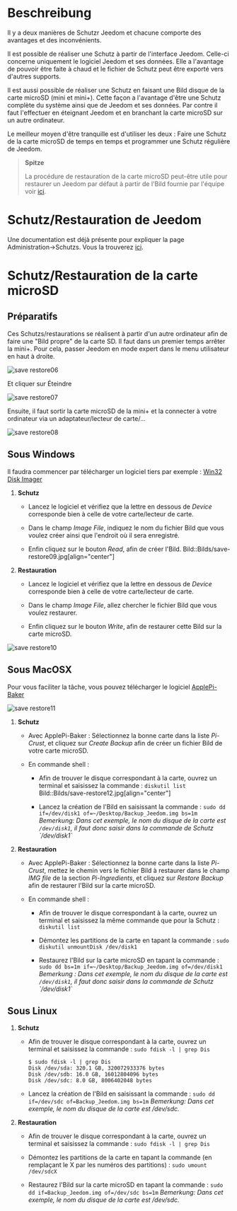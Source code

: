 Beschreibung 
===========

Il y a deux manières de Schutzr Jeedom et chacune comporte des
avantages et des inconvénients.

Il est possible de réaliser une Schutz à partir de l'interface
Jeedom. Celle-ci concerne uniquement le logiciel Jeedom et ses données.
Elle a l'avantage de pouvoir être faite à chaud et le fichier de
Schutz peut être exporté vers d'autres supports.

Il est aussi possible de réaliser une Schutz en faisant une Bild
disque de la carte microSD (mini et mini+). Cette façon a l'avantage
d'être une Schutz complète du système ainsi que de Jeedom et ses
données. Par contre il faut l'effectuer en éteignant Jeedom et en
branchant la carte microSD sur un autre ordinateur.

Le meilleur moyen d'être tranquille est d'utiliser les deux : Faire une
Schutz de la carte microSD de temps en temps et programmer une
Schutz régulière de Jeedom.

> **Spitze**
>
> La procédure de restauration de la carte microSD peut-être utile pour
> restaurer un Jeedom par défaut à partir de l'Bild fournie par
> l'équipe voir
> [ici](https://www.jeedom.fr/doc/documentation/installation/de_DE/doc-installation.html).

Schutz/Restauration de Jeedom 
=================================

Une documentation est déjà présente pour expliquer la page
Administration→Schutzs. Vous la trouverez
[ici](https://jeedom.github.io/core/de_DE/backup).

Schutz/Restauration de la carte microSD 
===========================================

Préparatifs 
-----------

Ces Schutzs/restaurations se réalisent à partir d'un autre
ordinateur afin de faire une "Bild propre" de la carte SD. Il faut dans
un premier temps arrêter la mini+. Pour cela, passer Jeedom en mode
expert dans le menu utilisateur en haut à droite.

![save restore06](Bilds/save-restore06.jpg)

Et cliquer sur Éteindre

![save restore07](Bilds/save-restore07.jpg)

Ensuite, il faut sortir la carte microSD de la mini+ et la connecter à
votre ordinateur via un adaptateur/lecteur de carte/…​

![save restore08](Bilds/save-restore08.jpg)

Sous Windows 
------------

Il faudra commencer par télécharger un logiciel tiers par exemple :
[Win32 Disk Imager](http://sourceforge.net/projects/win32diskBildr/)

1.  **Schutz**

    -   Lancez le logiciel et vérifiez que la lettre en dessous de
        *Device* corresponde bien à celle de votre carte/lecteur
        de carte.

    -   Dans le champ *Image File*, indiquez le nom du fichier Bild que
        vous voulez créer ainsi que l'endroit où il sera enregistré.

    -   Enfin cliquez sur le bouton *Read*, afin de créer l'Bild.
        Bild::Bilds/save-restore09.jpg\[align="center"\]

2.  **Restauration**

    -   Lancez le logiciel et vérifiez que la lettre en dessous de
        *Device* corresponde bien à celle de votre carte/lecteur
        de carte.

    -   Dans le champ *Image File*, allez chercher le fichier Bild que
        vous voulez restaurer.

    -   Enfin cliquez sur le bouton *Write*, afin de restaurer cette
        Bild sur la carte microSD.

![save restore10](Bilds/save-restore10.jpg)

Sous MacOSX 
-----------

Pour vous faciliter la tâche, vous pouvez télécharger le logiciel
[ApplePi-Baker](http://www.tweaking4all.com/hardware/raspberry-pi/macosx-apple-pi-baker/)

![save restore11](Bilds/save-restore11.jpg)

1.  **Schutz**

    -   Avec ApplePi-Baker : Sélectionnez la bonne carte dans la liste
        *Pi-Crust*, et cliquez sur *Create Backup* afin de créer un
        fichier Bild de votre carte microSD.

    -   En commande shell :

        -   Afin de trouver le disque correspondant à la carte, ouvrez
            un terminal et saisissez la commande : `diskutil list`
            Bild::Bilds/save-restore12.jpg\[align="center"\]

        -   Lancez la création de l'Bild en saisissant la commande :
            `sudo dd if=/dev/disk1 of=~/Desktop/Backup_Jeedom.img bs=1m`
            *Bemerkung: Dans cet exemple, le nom du disque de la carte
            est `/dev/disk1`, il faut donc saisir dans la commande de
            Schutz \`/dev/disk1\`*

2.  **Restauration**

    -   Avec ApplePi-Baker : Sélectionnez la bonne carte dans la liste
        *Pi-Crust*, mettez le chemin vers le fichier Bild à restaurer
        dans le champ *IMG file* de la section *Pi-Ingredients*, et
        cliquez sur *Restore Backup* afin de restaurer l'Bild sur la
        carte microSD.

    -   En commande shell :

        -   Afin de trouver le disque correspondant à la carte, ouvrez
            un terminal et saisissez la même commande que pour la
            Schutz : `diskutil list`

        -   Démontez les partitions de la carte en tapant la commande :
            `sudo diskutil unmountDisk /dev/disk1`

        -   Restaurez l'Bild sur la carte microSD en tapant la commande
            :
            `sudo dd bs=1m if=~/Desktop/Backup_Jeedom.img of=/dev/disk1`
            *Bemerkung : Dans cet exemple, le nom du disque de la carte
            est `/dev/disk1`, il faut donc saisir dans la commande de
            Schutz \`/dev/disk1\`*

Sous Linux 
----------

1.  **Schutz**

    -   Afin de trouver le disque correspondant à la carte, ouvrez un
        terminal et saisissez la commande : `sudo fdisk -l | grep Dis`

        ``` {.bash}
        $ sudo fdisk -l | grep Dis
        Disk /dev/sda: 320.1 GB, 320072933376 bytes
        Disk /dev/sdb: 16.0 GB, 16012804096 bytes
        Disk /dev/sdc: 8.0 GB, 8006402048 bytes
        ```

    -   Lancez la création de l'Bild en saisissant la commande :
        `sudo dd if=/dev/sdc of=Backup_Jeedom.img bs=1m` *Bemerkung: Dans
        cet exemple, le nom du disque de la carte est /dev/sdc.*

2.  **Restauration**

    -   Afin de trouver le disque correspondant à la carte, ouvrez un
        terminal et saisissez la commande : `sudo fdisk -l | grep Dis`

    -   Démontez les partitions de la carte en tapant la commande (en
        remplaçant le X par les numéros des partitions) :
        `sudo umount /dev/sdcX`

    -   Restaurez l'Bild sur la carte microSD en tapant la commande :
        `sudo dd if=Backup_Jeedom.img of=/dev/sdc bs=1m` *Bemerkung: Dans
        cet exemple, le nom du disque de la carte est /dev/sdc.*



